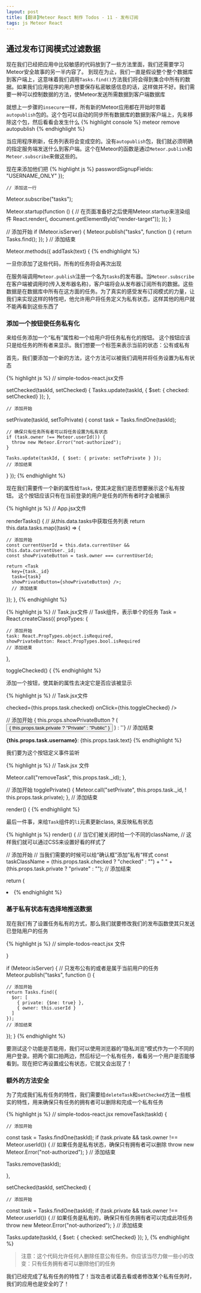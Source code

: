 ```yaml
---
layout: post
title: [翻译]Meteor React 制作 Todos - 11 - 发布订阅
tags: js Meteor React
---
```


## 通过发布订阅模式过滤数据

现在我们已经把应用中比较敏感的代码放到了一些方法里面，我们还需要学习Meteor安全故事的另一半内容了。
到现在为止，我们一直是假设整个整个数据库到客户端上，这意味着我们调用`Tasks.find()`方法我们将会得到集合中所有的数据。如果我们应用程序的用户想要保存私密敏感信息的话，这样做并不好。我们需要一种可以控制数据的方法，使Meteor发送所需数据到客户端数据库

就想上一步骤的`insecure`一样，所有新的Meteor应用都在开始时带着`autopublish`包的。这个包可以自动的同步所有数据库的数据到客户端上，先来移除这个包，然后看看会发生什么
{% highlight console %}
meteor remove autopublish
{% endhighlight %}

当应用程序刷新，任务列表将会变成空的。没有`autopublish`包，我们就必须明确的指定服务端发送什么到客户端。这个在Meteor的函数是通过`Meteor.publish`和`Meteor.subscribe`来做这些的。

现在来添加他们把
{% highlight js %}
    passwordSignupFields: "USERNAME_ONLY"
  });
	
	// 添加这一行
  Meteor.subscribe("tasks");
 
  Meteor.startup(function () {
    // 在页面准备好之后使用Meteor.startup来渲染组件
    React.render(<App />, document.getElementById("render-target"));
  });
}

// 添加开始
if (Meteor.isServer) {
  Meteor.publish("tasks", function () {
    return Tasks.find();
  });
}
// 添加结束
 
Meteor.methods({
  addTask(text) {
{% endhighlight %}

一旦你添加了这些代码，所有的任务将会再次出现

在服务端调用`Meteor.publish`注册一个名为`tasks`的发布器。当`Meteor.subscribe`在客户端被调用时(传入发布器名称)，客户端将会从发布器订阅所有的数据。这些数据是在数据库中所有在这方面的任务。为了真实的感受发布订阅模式的力量，让我们来实现这样的特性吧，他允许用户将任务定义为私有状态，这样其他的用户就不能再看到这些东西了

### 添加一个按钮使任务私有化

来给任务添加一个“私有”属性和一个给用户将任务私有化的按钮。
这个按钮应该只是给任务的所有者来显示。我们想要一个标签来表示当前的状态：公有或私有

首先，我们要添加一个新的方法，这个方法可以被我们调用并将任务设置为私有状态

{% highlight js %}
	// simple-todos-react.jsx文件

  setChecked(taskId, setChecked) {
    Tasks.update(taskId, { $set: { checked: setChecked} });
  },

	// 添加开始
  setPrivate(taskId, setToPrivate) {
    const task = Tasks.findOne(taskId);
 
    // 确保只有任务所有者可以将任务设置为私有状态
    if (task.owner !== Meteor.userId()) {
      throw new Meteor.Error("not-authorized");
    }
 
    Tasks.update(taskId, { $set: { private: setToPrivate } });
    // 添加结束

  }
});
{% endhighlight %}

现在我们需要传一个新的属性给`Task`，使其决定我们是否想要展示这个私有按钮。
这个按钮应该只有在当前登录的用户是任务的所有者时才会被展示

{% highlight js %}
// App.jsx文件

renderTasks() {
  // 从this.data.tasks中获取任务列表
  return this.data.tasks.map((task) => {
  
  	// 添加开始
    const currentUserId = this.data.currentUser && this.data.currentUser._id;
    const showPrivateButton = task.owner === currentUserId;

    return <Task
      key={task._id}
      task={task}
      showPrivateButton={showPrivateButton} />;
      // 添加结束

  });
},
{% endhighlight %}

{% highlight js %}
// Task.jsx文件
// Task组件，表示单个的任务
Task = React.createClass({
  propTypes: {

  	// 添加开始
    task: React.PropTypes.object.isRequired,
    showPrivateButton: React.PropTypes.bool.isRequired
    // 添加结束

  },
 
  toggleChecked() {
{% endhighlight %}

添加一个按钮，使其新的属性去决定它是否应该被显示

{% highlight js %}
// Task.jsx文件

  checked={this.props.task.checked}
  onClick={this.toggleChecked} />

// 添加开始
{ this.props.showPrivateButton ? (
  <button className="toggle-private" onClick={this.togglePrivate}>
    { this.props.task.private ? "Private" : "Public" }
  </button>
) : ''}
// 添加结束

<span className="text">
  <strong>{this.props.task.username}</strong>: {this.props.task.text}
</span>
{% endhighlight %}

我们要为这个按钮定义事件监听

{% highlight js %}
// Task.jsx 文件

  Meteor.call("removeTask", this.props.task._id);
},

// 添加开始
togglePrivate() {
  Meteor.call("setPrivate", this.props.task._id, ! this.props.task.private);
},
// 添加结束

render() {
{% endhighlight %}

最后一件事，来给`Task`组件的`li`元素更新class, 来反映私有状态

{% highlight js %}
render() {
  // 当它们被关闭时给一个不同的className,
  // 这样我们就可以通过CSS来设置好看的样式了

  // 添加开始
  // 当我们需要的时候可以给“确认框”添加”私有“样式
  const taskClassName = (this.props.task.checked ? "checked" : "") + " " +
    (this.props.task.private ? "private" : "");
	// 添加结束

  return (
    <li className={taskClassName}>
{% endhighlight %}

### 基于私有状态有选择地推送数据

现在我们有了设置任务私有的方式，那么我们就要修改我们的发布函数使其只发送已登陆用户的任务

{% highlight js %}
// simple-todos-react.jsx 文件

}
 
if (Meteor.isServer) {
  // 只发布公有的或者是属于当前用户的任务
  Meteor.publish("tasks", function () {

  	// 添加开始
    return Tasks.find({
      $or: [
        { private: {$ne: true} },
        { owner: this.userId }
      ]
    });
    // 添加结束
    
  });
}
{% endhighlight %}

要测试这个功能是否能用，我们可以使用浏览器的“隐私浏览”模式作为一个不同的用户登录。把两个窗口拍两边，然后标记一个私有任务，看看另一个用户是否能够看到。现在把它再设置成公有状态，它就又会出现了！

### 额外的方法安全

为了完成我们私有任务的特性，我们需要给`deleteTask`和`setChecked`方法一些核实的特性，用来确保只有任务的拥有者可以删除和完成一个私有任务

{% highlight js %}
// simple-todos-react.jsx
removeTask(taskId) {

	// 添加开始
  const task = Tasks.findOne(taskId);
  if (task.private && task.owner !== Meteor.userId()) {
    // 如果任务是私有状态，确保只有拥有者可以删除
    throw new Meteor.Error("not-authorized");
  }
	// 添加结束

  Tasks.remove(taskId);

},

setChecked(taskId, setChecked) {

	// 添加开始
  const task = Tasks.findOne(taskId);
  if (task.private && task.owner !== Meteor.userId()) {
    // 如果任务是私有的，确保只有任务拥有者可以完成此项任务
    throw new Meteor.Error("not-authorized");
  }
  // 添加结束

  Tasks.update(taskId, { $set: { checked: setChecked} });
},
{% endhighlight %}

> 注意：这个代码允许任何人删除任意公有任务。你应该当尽力做一些小的改变：只有任务拥有者可以删除他们的任务

我们已经完成了私有任务的特性了！当攻击者试着去看或者修改某个私有任务时，我们的应用也是安全的了！